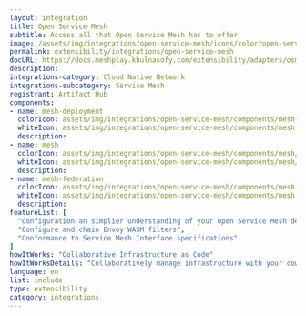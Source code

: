 ```yaml
---
layout: integration
title: Open Service Mesh
subtitle: Access all that Open Service Mesh has to offer
image: /assets/img/integrations/open-service-mesh/icons/color/open-service-mesh-color.svg
permalink: extensibility/integrations/open-service-mesh
docURL: https://docs.meshplay.khulnasofy.com/extensibility/adapters/osm
description: 
integrations-category: Cloud Native Network
integrations-subcategory: Service Mesh
registrant: Artifact Hub
components: 
- name: mesh-deployment
  colorIcon: assets/img/integrations/open-service-mesh/components/mesh-deployment/icons/color/mesh-deployment-color.svg
  whiteIcon: assets/img/integrations/open-service-mesh/components/mesh-deployment/icons/white/mesh-deployment-white.svg
  description: 
- name: mesh
  colorIcon: assets/img/integrations/open-service-mesh/components/mesh/icons/color/mesh-color.svg
  whiteIcon: assets/img/integrations/open-service-mesh/components/mesh/icons/white/mesh-white.svg
  description: 
- name: mesh-federation
  colorIcon: assets/img/integrations/open-service-mesh/components/mesh-federation/icons/color/mesh-federation-color.svg
  whiteIcon: assets/img/integrations/open-service-mesh/components/mesh-federation/icons/white/mesh-federation-white.svg
  description: 
featureList: [
  "Configuration an simplier understanding of your Open Service Mesh deployments and microservices",
  "Configure and chain Envoy WASM filters",
  "Conformance to Service Mesh Interface specifications"
]
howItWorks: "Collaborative Infrastructure as Code"
howItWorksDetails: "Collaboratively manage infrastructure with your coworkers synchronously sharing the same designs."
language: en
list: include
type: extensibility
category: integrations
---
```

